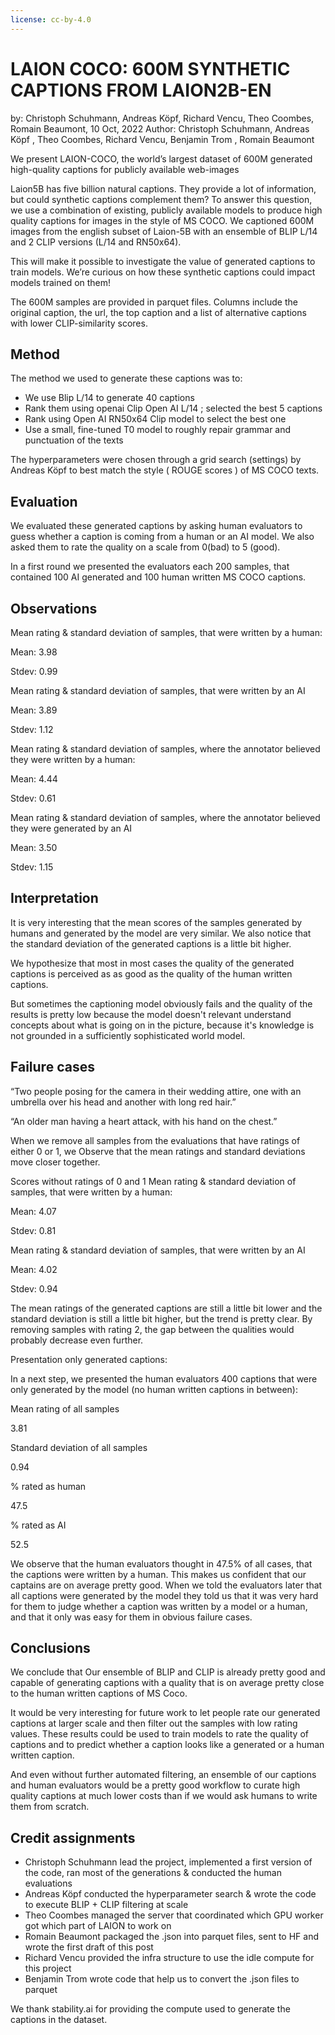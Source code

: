 ```yaml
---
license: cc-by-4.0
---
```

# LAION COCO: 600M SYNTHETIC CAPTIONS FROM LAION2B-EN

by: Christoph Schuhmann, Andreas Köpf, Richard Vencu, Theo Coombes, Romain Beaumont, 10 Oct, 2022
Author: Christoph Schuhmann, Andreas Köpf , Theo Coombes, Richard Vencu, Benjamin Trom , Romain Beaumont

We present LAION-COCO, the world’s largest dataset of 600M generated high-quality captions for publicly available web-images

Laion5B has five billion natural captions. They provide a lot of information, but could synthetic captions complement them? To answer this question, we use a combination of existing, publicly available models to produce high quality captions for images in the style of MS COCO. We captioned 600M images from the english subset of Laion-5B with an ensemble of BLIP L/14 and 2 CLIP versions (L/14 and RN50x64).

This will make it possible to investigate the value of generated captions to train models. We’re curious on how these synthetic captions could impact models trained on them!

The 600M samples are provided in parquet files. Columns include the original caption, the url, the top caption and a list of alternative captions with lower CLIP-similarity scores.

## Method

The method we used to generate these captions was to:

- We use Blip L/14 to generate 40 captions
- Rank them using openai Clip Open AI L/14 ; selected the best 5 captions
- Rank using Open AI RN50x64 Clip model to select the best one
- Use a small, fine-tuned T0 model to roughly repair grammar and punctuation of the texts

The hyperparameters were chosen through a grid search (settings) by Andreas Köpf to best match the style ( ROUGE scores ) of MS COCO texts.

## Evaluation

We evaluated these generated captions by asking human evaluators to guess whether a caption is coming from a human or an AI model. We also asked them to rate the quality on a scale from 0(bad) to 5 (good).

In a first round we presented the evaluators each 200 samples, that contained 100 AI generated and 100 human written MS COCO captions.

## Observations

Mean rating & standard deviation of samples, that were written by a human:

Mean: 3.98

Stdev: 0.99

Mean rating & standard deviation of samples, that were written by an AI

Mean: 3.89

Stdev: 1.12

Mean rating & standard deviation of samples, where the annotator believed they were written by a human:

Mean: 4.44

Stdev: 0.61

Mean rating & standard deviation of samples, where the annotator believed they were generated by an AI

Mean: 3.50

Stdev: 1.15

## Interpretation

It is very interesting that the mean scores of the samples generated by humans and generated by the model are very similar. We also notice that the standard deviation of the generated captions is a little bit higher.

We hypothesize that most in most cases the quality of the generated captions is perceived as as good as the quality of the human written captions.

But sometimes the captioning model obviously fails and the quality of the results is pretty low because the model doesn't relevant understand concepts about what is going on in the picture, because it's knowledge is not grounded in a sufficiently sophisticated world model.

## Failure cases

“Two people posing for the camera in their wedding attire, one with an umbrella over his head and another with long red hair.”

“An older man having a heart attack, with his hand on the chest.”

When we remove all samples from the evaluations that have ratings of either 0 or 1, we Observe that the mean ratings and standard deviations move closer together.

Scores without ratings of 0 and 1
Mean rating & standard deviation of samples, that were written by a human:

Mean: 4.07

Stdev: 0.81

Mean rating & standard deviation of samples, that were written by an AI

Mean: 4.02

Stdev: 0.94

The mean ratings of the generated captions are still a little bit lower and the standard deviation is still a little bit higher, but the trend is pretty clear. By removing samples with rating 2, the gap between the qualities would probably decrease even further.

Presentation only generated captions:

In a next step, we presented the human evaluators 400 captions that were only generated by the model (no human written captions in between):

Mean rating of all samples

3.81

Standard deviation of all samples

0.94

% rated as human

47.5

% rated as AI

52.5

We observe that the human evaluators thought in 47.5% of all cases, that the captions were written by a human. This makes us confident that our captains are on average pretty good. When we told the evaluators later that all captions were generated by the model they told us that it was very hard for them to judge whether a caption was written by a model or a human, and that it only was easy for them in obvious failure cases.

## Conclusions

We conclude that Our ensemble of BLIP and CLIP is already pretty good and capable of generating captions with a quality that is on average pretty close to the human written captions of MS Coco.

It would be very interesting for future work to let people rate our generated captions at larger scale and then filter out the samples with low rating values. These results could be used to train models to rate the quality of captions and to predict whether a caption looks like a generated or a human written caption.

And even without further automated filtering, an ensemble of our captions and human evaluators would be a pretty good workflow to curate high quality captions at much lower costs than if we would ask humans to write them from scratch.

## Credit assignments
- Christoph Schuhmann lead the project, implemented a first version of the code, ran most of the generations & conducted the human evaluations
- Andreas Köpf conducted the hyperparameter search & wrote the code to execute BLIP + CLIP filtering at scale
- Theo Coombes managed the server that coordinated which GPU worker got which part of LAION to work on
- Romain Beaumont packaged the .json into parquet files, sent to HF and wrote the first draft of this post
- Richard Vencu provided the infra structure to use the idle compute for this project
- Benjamin Trom wrote code that help us to convert the .json files to parquet

We thank stability.ai for providing the compute used to generate the captions in the dataset.